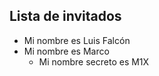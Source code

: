 ## Lista de invitados
  * Mi nombre es Luis Falcón
  * Mi nombre es Marco
    * Mi nombre secreto es M1X 

